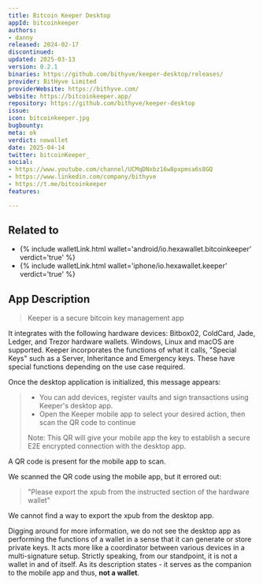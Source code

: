 ```yaml
---
title: Bitcoin Keeper Desktop
appId: bitcoinkeeper
authors:
- danny
released: 2024-02-17
discontinued: 
updated: 2025-03-13
version: 0.2.1
binaries: https://github.com/bithyve/keeper-desktop/releases/
provider: BitHyve Limited
providerWebsite: https://bithyve.com/
website: https://bitcoinkeeper.app/
repository: https://github.com/bithyve/keeper-desktop
issue: 
icon: bitcoinkeeper.jpg
bugbounty: 
meta: ok
verdict: nowallet
date: 2025-04-14
twitter: bitcoinKeeper_
social:
- https://www.youtube.com/channel/UCMqDNxbz16w8pxpmsa6s8GQ
- https://www.linkedin.com/company/bithyve
- https://t.me/bitcoinkeeper
features: 

---
```


## Related to

- {% include walletLink.html wallet='android/io.hexawallet.bitcoinkeeper' verdict='true' %}
- {% include walletLink.html wallet='iphone/io.hexawallet.keeper' verdict='true' %}

## App Description

> Keeper is a secure bitcoin key management app

It integrates with the following hardware devices: Bitbox02, ColdCard, Jade, Ledger, and Trezor hardware wallets. Windows, Linux and macOS are supported. Keeper incorporates the functions of what it calls, "Special Keys" such as a Server, Inheritance and Emergency keys. These have special functions depending on the use case required. 

Once the desktop application is initialized, this message appears: 

> - You can add devices, register vaults and sign transactions using Keeper's desktop app. 
> - Open the Keeper mobile app to select your desired action, then scan the QR code to continue
>
> Note: This QR will give your mobile app the key to establish a secure E2E encrypted connection with the desktop app.

A QR code is present for the mobile app to scan.

We scanned the QR code using the mobile app, but it errored out: 

> "Please export the xpub from the instructed section of the hardware wallet"

We cannot find a way to export the xpub from the desktop app.

Digging around for more information, we do not see the desktop app as performing the functions of a wallet in a sense that it can generate or store private keys. It acts more like a coordinator between various devices in a multi-signature setup. Strictly speaking, from our standpoint, it is not a wallet in and of itself. As its description states - it serves as the companion to the mobile app and thus, **not a wallet**. 